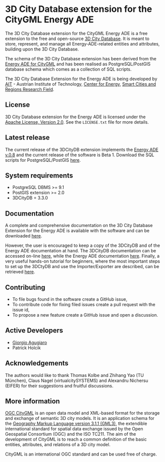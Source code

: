 3D City Database extension for the CityGML Energy ADE
================

The 3D City Database extension for the CityGML Energy ADE is a free extension to the free and open-source [3D City Database](http://www.3dcitydb.org). It is meant to store, represent, and manage all Energy-ADE-related entities and attributes, building upon the 3D City Database.

The schema of the 3D City Database extension has been derived from the [Energy ADE for CityGML](http://en.wiki.energy.sig3d.org/index.php/Main_Page) and has been realised as PostgreSQL/PostGIS database schema which comes as a collection of SQL scripts.

The 3D City Database Extension for the Energy ADE is being developed by [AIT](https://www.ait.ac.at/en/) - Austrian Institute of Technology, [Center for Energy](https://www.ait.ac.at/en/about-the-ait/center/center-for-energy), [Smart Cities and Regions Research Field](https://www.ait.ac.at/en/research-fields/smart-cities-and-regions).

License
-------
3D City Database extension for the Energy ADE is licensed under the [Apache License, Version 2.0](http://www.apache.org/licenses/LICENSE-2.0). See the `LICENSE.txt` file for more details.

Latest release
--------------
The current release of the 3DCityDB extension implements the [Energy ADE v.0.8](https://github.com/cstb/citygml-energy/tree/v0.8) and the current release of the software is Beta 1.
Download the SQL scripts for PostgreSQL/PostGIS [here](https://github.com/gioagu/3dcitydb_energy_ade/tree/master/postgresql).

System requirements
-------------------
* PostgreSQL DBMS >= 9.1 
* PostGIS extension >= 2.0
* 3DCityDB = 3.3.0

Documentation
-------------
A complete and comprehensive documentation on the 3D City Database Extension for the Energy ADE is available with the software and can be downloaded [here](https://github.com/gioagu/3dcitydb_energy_ade/0.8/manual).

However, the user is encouraged to keep a copy of the 3DCityDB and of the Energy ADE documentation at hand. The 3DCityDB documentation can be accessed on-line [here](https://github.com/3dcitydb/3dcitydb/tree/master/Documentation), while the Energy ADE documentation [here](https://github.com/cstb/citygml-energy/tree/v0.8/doc/guidelines).
Finally, a very useful hands-on tutorial for beginners, where the most important steps to set up the 3DCtyDB and use the Importer/Exporter are described, can be retrieved [here](https://github.com/3dcitydb/tutorials).

Contributing
------------
* To file bugs found in the software create a GitHub issue,
* To contribute code for fixing filed issues create a pull request with the issue id,
* To propose a new feature create a GitHub issue and open a discussion.

Active Developers
--------------------
* [Giorgio Agugiaro](mailto:giorgio.agugiaro@ait.ac.at)
* Patrick Holcik

Acknowledgements  
-----------------------------------
The authors would like to thank Thomas Kolbe and Zhihang Yao (TU München), Claus Nagel (virtualcitySYSTEMS) and Alexandru Nichersu (EIFER) for their suggestions and fruitful discussions.

More information
----------------
[OGC CityGML](http://www.opengeospatial.org/standards/citygml) is an open data model and XML-based format for the storage and exchange of semantic 3D city models. It is an application schema for the [Geography Markup Language version 3.1.1 (GML3)](http://www.opengeospatial.org/standards/gml), the extendible international standard for spatial data exchange issued by the Open Geospatial Consortium (OGC) and the ISO TC211. The aim of the development of CityGML is to reach a common definition of the basic entities, attributes, and relations of a 3D city model.

CityGML is an international OGC standard and can be used free of charge.

